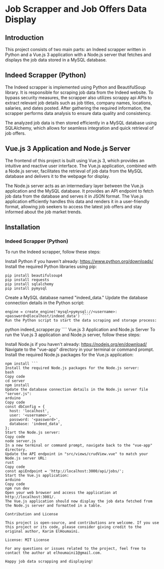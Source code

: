 # Job Scrapper and Job Offers Data Display

## Introduction

This project consists of two main parts: an Indeed scrapper written in Python and a Vue.js 3 application with a Node.js server that fetches and displays the job data stored in a MySQL database.

## Indeed Scrapper (Python)

The Indeed scrapper is implemented using Python and BeautifulSoup library. It is responsible for scraping job data from the Indeed website. To bypass security measures, the scrapper also utilizes scrappy api APIs to extract relevant job details such as job titles, company names, locations, salaries, and dates posted. After gathering the required information, the scrapper performs data analysis to ensure data quality and consistency.

The analyzed job data is then stored efficiently in a MySQL database using SQLAlchemy, which allows for seamless integration and quick retrieval of job offers.

## Vue.js 3 Application and Node.js Server

The frontend of this project is built using Vue.js 3, which provides an intuitive and reactive user interface. The Vue.js application, combined with a Node.js server, facilitates the retrieval of job data from the MySQL database and delivers it to the webpage for display.

The Node.js server acts as an intermediary layer between the Vue.js application and the MySQL database. It provides an API endpoint to fetch job data from the database and serves it in JSON format. The Vue.js application efficiently handles this data and renders it in a user-friendly format, allowing job seekers to access the latest job offers and stay informed about the job market trends.

## Installation

### Indeed Scrapper (Python)
To run the Indeed scrapper, follow these steps:

Install Python if you haven't already: https://www.python.org/downloads/
Install the required Python libraries using pip:

```
pip install beautifulsoup4
pip install requests
pip install sqlalchemy
pip install pymysql
```
Create a MySQL database named "indeed_data."
Update the database connection details in the Python script:
```
engine = create_engine('mysql+pymysql://<username>:<password>@localhost/indeed_data') ````
Run the Python script to start the data scraping and storage process:
```
python indeed_scrapper.py ````
Vue.js 3 Application and Node.js Server
To run the Vue.js 3 application and Node.js server, follow these steps:

Install Node.js if you haven't already: https://nodejs.org/en/download/
Navigate to the "vue-app" directory in your terminal or command prompt.
Install the required Node.js packages for the Vue.js application:
````
npm install ```
Install the required Node.js packages for the Node.js server:
bash
Copy code
cd server
npm install
Update the database connection details in the Node.js server file "server.js":
arduino
Copy code
const dbConfig = {
  host: 'localhost',
  user: '<username>',
  password: '<password>',
  database: 'indeed_data',
};
Start the Node.js server:
Copy code
node server.js
In a new terminal or command prompt, navigate back to the "vue-app" directory.
Update the API endpoint in "src/views/crudView.vue" to match your Node.js server URL:
rust
Copy code
const apiEndpoint = 'http://localhost:3000/api/jobs/';
Start the Vue.js application:
arduino
Copy code
npm run dev
Open your web browser and access the application at http://localhost:3001/.
The Vue.js application should now display the job data fetched from the Node.js server and formatted in a table.

Contribution and License

This project is open-source, and contributions are welcome. If you use this project or its code, please consider giving credit to the original author, Karim ElHoumaini.

License: MIT License

For any questions or issues related to the project, feel free to contact the author at elhoumaini1@gmail.com.

Happy job data scrapping and displaying!
